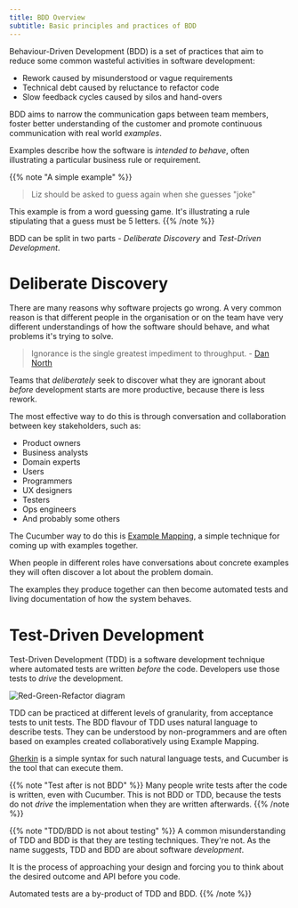 ```yaml
---
title: BDD Overview
subtitle: Basic principles and practices of BDD
---
```


Behaviour-Driven Development (BDD) is a set of practices that aim to reduce
some common wasteful activities in software development:

* Rework caused by misunderstood or vague requirements
* Technical debt caused by reluctance to refactor code
* Slow feedback cycles caused by silos and hand-overs

BDD aims to narrow the communication gaps between team members, foster better understanding of
the customer and promote continuous communication with real world *examples*.

Examples describe how the software is *intended to behave*, often illustrating a particular business rule or requirement.

{{% note "A simple example" %}}
> Liz should be asked to guess again when she guesses "joke"

This example is from a word guessing game. It's illustrating a rule
stipulating that a guess must be 5 letters.
{{% /note %}}

BDD can be split in two parts - *Deliberate Discovery* and *Test-Driven Development*.

# Deliberate Discovery

There are many reasons why software projects go wrong. A very common reason
is that different people in the organisation or on the team have very different
understandings of how the software should behave, and what problems it's trying
to solve.

> Ignorance is the single greatest impediment to throughput. - [Dan North](https://dannorth.net/2010/08/30/introducing-deliberate-discovery/)

Teams that *deliberately* seek to discover what they are ignorant about *before*
development starts are more productive, because there is less rework.

The most effective way to do this is through conversation and collaboration between
key stakeholders, such as:

* Product owners
* Business analysts
* Domain experts
* Users
* Programmers
* UX designers
* Testers
* Ops engineers
* And probably some others

The Cucumber way to do this is [Example Mapping](https://cucumber.io/blog/2015/12/08/example-mapping-introduction), a
simple technique for coming up with examples together.

When people in different roles have conversations about concrete examples
they will often discover a lot about the problem domain.

The examples they produce together can then become automated tests and living
documentation of how the system behaves.

# Test-Driven Development

Test-Driven Development (TDD) is a software development technique where automated tests are written
*before* the code. Developers use those tests to *drive* the development.

![Red-Green-Refactor diagram](/img/TDD-cycle.png)

TDD can be practiced at different levels of granularity, from acceptance tests
to unit tests. The BDD flavour of TDD uses natural language to describe tests.
They can be understood by non-programmers and are often based on examples created
collaboratively using Example Mapping.

[Gherkin](/gherkin) is a simple syntax for such natural language tests, and
Cucumber is the tool that can execute them.

{{% note "Test after is not BDD" %}}
Many people write tests after the code is written, even with Cucumber. This is
not BDD or TDD, because the tests do not *drive* the implementation when they
are written afterwards.
{{% /note %}}

{{% note "TDD/BDD is not about testing" %}}
A common misunderstanding of TDD and BDD is that they are
testing techniques. They're not. As the name suggests, TDD and BDD are about software *development*.

It is the process of approaching your design and forcing you to think about the desired
outcome and API before you code.

Automated tests are a by-product of TDD and BDD.
{{% /note %}}
